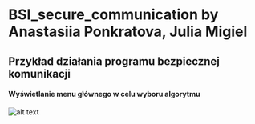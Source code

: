 # BSI_secure_communication by Anastasiia Ponkratova, Julia Migiel
## Przykład działania programu bezpiecznej komunikacji

#### Wyświetlanie menu głównego w celu wyboru algorytmu
![alt text](?raw=true)
